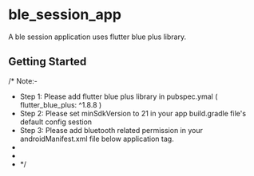 # ble_session_app

A ble session application uses flutter blue plus library.

## Getting Started

/* Note:- 
 * Step 1: Please add flutter blue plus library in pubspec.ymal ( flutter_blue_plus: ^1.8.8 )
 * Step 2: Please set minSdkVersion to 21 in your app build.gradle file's default config sestion
 * Step 3: Please add bluetooth related permission in your androidManifest.xml file below application tag.
 *    
 *  <!-- New Bluetooth permissions in Android 12
    https://developer.android.com/about/versions/12/features/bluetooth-permissions -->
    <uses-permission android:name="android.permission.BLUETOOTH_SCAN" android:usesPermissionFlags="neverForLocation" />
    <uses-permission android:name="android.permission.BLUETOOTH_CONNECT" />
    <!-- legacy for Android 11 or lower -->
    <uses-permission android:name="android.permission.BLUETOOTH" android:maxSdkVersion="30" />
    <uses-permission android:name="android.permission.BLUETOOTH_ADMIN" android:maxSdkVersion="30" />
 * */ 
